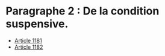 # Paragraphe 2 : De la condition suspensive.

- [Article 1181](article-1181.md)
- [Article 1182](article-1182.md)
